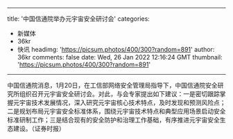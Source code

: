 
---
title: '中国信通院举办元宇宙安全研讨会'
categories: 
 - 新媒体
 - 36kr
 - 快讯
headimg: 'https://picsum.photos/400/300?random=891'
author: 36kr
comments: false
date: Wed, 26 Jan 2022 12:16:24 GMT
thumbnail: 'https://picsum.photos/400/300?random=891'
---

<div>   
中国信通院消息，1月20日，在工信部网络安全管理局指导下，中国信通院安全研究所组织召开元宇宙安全研讨会。对此，与会专家提出如下建议：一是密切跟踪掌握元宇宙技术发展情况，深入研究元宇宙核心技术特点，及时发现和预测风险点；二是规划布局元宇宙安全标准体系，围绕元宇宙技术特点和典型应用场景启动安全标准研制工作；三是结合现有的安全防护和治理工作基础，有序推进元宇宙安全生态建设。（证券时报）  
</div>
            